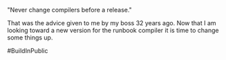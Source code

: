 "Never change compilers before a release."

That was  the advice given to me by my boss 32 years ago. Now that I am looking toward a new version for the runbook compiler it is time to change some things up.

#BuildInPublic